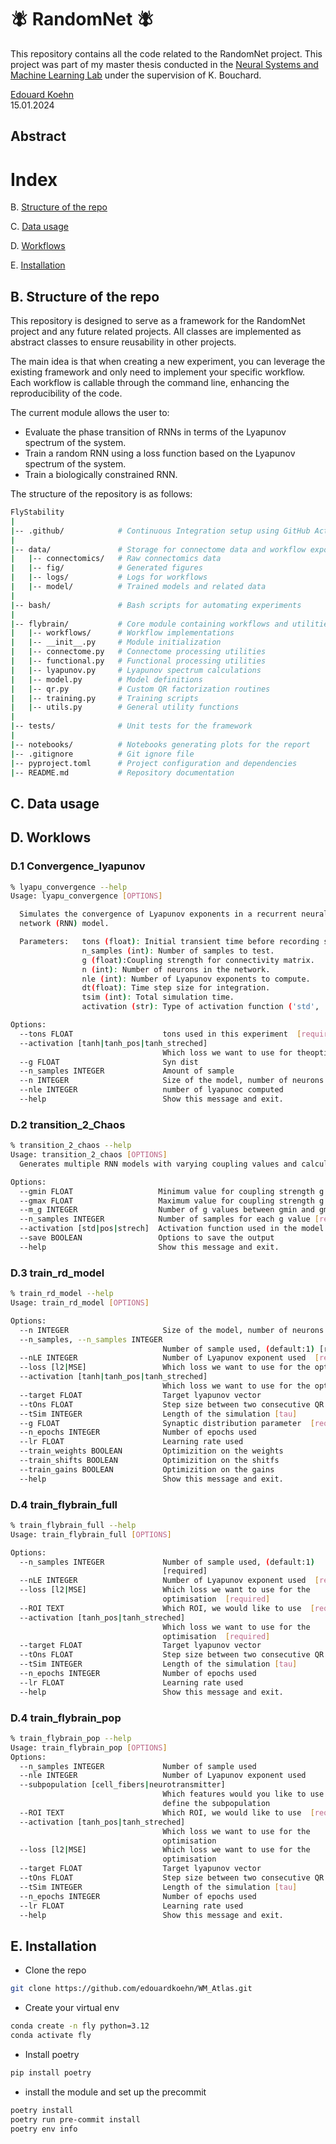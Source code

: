 # 🪰  RandomNet 🪰
This repository contains all the code related to the RandomNet project. This project was part of my master thesis conducted in the [Neural Systems and Machine Learning Lab](https://bouchardlab.lbl.gov/) under the supervision of K. Bouchard.

[Edouard Koehn](edouard.koehn@berkeley.edu) \
15.01.2024
## Abstract

# Index

B. [Structure of the repo](###Structureoftherepo)

C. [Data usage](###Datausage)

D. [Workflows](###Workflows)

E. [Installation](#installation)

## B. Structure of the repo
This repository is designed to serve as a framework for the RandomNet project and any future related projects. All classes are implemented as abstract classes to ensure reusability in other projects.

The main idea is that when creating a new experiment, you can leverage the existing framework and only need to implement your specific workflow. Each workflow is callable through the command line, enhancing the reproducibility of the code.

The current module allows the user to:
- Evaluate the phase transition of RNNs in terms of the Lyapunov spectrum of the system.
- Train a random RNN using a loss function based on the Lyapunov spectrum of the system.
- Train a biologically constrained RNN.

The structure of the repository is as follows:
```bash
FlyStability
|
|-- .github/            # Continuous Integration setup using GitHub Actions
|
|-- data/               # Storage for connectome data and workflow exports
|   |-- connectomics/   # Raw connectomics data
|   |-- fig/            # Generated figures
|   |-- logs/           # Logs for workflows
|   |-- model/          # Trained models and related data
|
|-- bash/               # Bash scripts for automating experiments
|
|-- flybrain/           # Core module containing workflows and utilities
|   |-- workflows/      # Workflow implementations
|   |-- __init__.py     # Module initialization
|   |-- connectome.py   # Connectome processing utilities
|   |-- functional.py   # Functional processing utilities
|   |-- lyapunov.py     # Lyapunov spectrum calculations
|   |-- model.py        # Model definitions
|   |-- qr.py           # Custom QR factorization routines
|   |-- training.py     # Training scripts
|   |-- utils.py        # General utility functions
|
|-- tests/              # Unit tests for the framework
|
|-- notebooks/          # Notebooks generating plots for the report
|-- .gitignore          # Git ignore file
|-- pyproject.toml      # Project configuration and dependencies
|-- README.md           # Repository documentation
```
## C. Data usage

## D. Worklows
### D.1 Convergence_lyapunov
```bash
% lyapu_convergence --help
Usage: lyapu_convergence [OPTIONS]

  Simulates the convergence of Lyapunov exponents in a recurrent neural
  network (RNN) model.

  Parameters:   tons (float): Initial transient time before recording starts.
                n_samples (int): Number of samples to test.
                g (float):Coupling strength for connectivity matrix.
                n (int): Number of neurons in the network.
                nle (int): Number of Lyapunov exponents to compute.
                dt(float): Time step size for integration.
                tsim (int): Total simulation time.
                activation (str): Type of activation function ('std', 'pos','strech').

Options:
  --tons FLOAT                    tons used in this experiment  [required]
  --activation [tanh|tanh_pos|tanh_streched]
                                  Which loss we want to use for theoptimisation  [required]
  --g FLOAT                       Syn dist
  --n_samples INTEGER             Amount of sample
  --n INTEGER                     Size of the model, number of neurons used
  --nle INTEGER                   number of lyapunoc computed
  --help                          Show this message and exit.
```
### D.2 transition_2_Chaos
```bash
% transition_2_chaos --help
Usage: transition_2_chaos [OPTIONS]
  Generates multiple RNN models with varying coupling values and calculates Lyapunov spectrum.

Options:
  --gmin FLOAT                   Minimum value for coupling strength g [required]
  --gmax FLOAT                   Maximum value for coupling strength g [required]
  --m_g INTEGER                  Number of g values between gmin and gmax (default: 5)
  --n_samples INTEGER            Number of samples for each g value [required]
  --activation [std|pos|strech]  Activation function used in the model (default: std)
  --save BOOLEAN                 Options to save the output
  --help                         Show this message and exit.
```
### D.3 train_rd_model
```bash
% train_rd_model --help
Usage: train_rd_model [OPTIONS]

Options:
  --n INTEGER                     Size of the model, number of neurons used [required]
  --n_samples, --n_samples INTEGER
                                  Number of sample used, (default:1) [required]
  --nLE INTEGER                   Number of Lyapunov exponent used  [required]
  --loss [l2|MSE]                 Which loss we want to use for the optimisation  [required]
  --activation [tanh|tanh_pos|tanh_streched]
                                  Which loss we want to use for the optimisation  [required]
  --target FLOAT                  Target lyapunov vector
  --tOns FLOAT                    Step size between two consecutive QR facto
  --tSim INTEGER                  Length of the simulation [tau]
  --g FLOAT                       Synaptic distribution parameter  [required]
  --n_epochs INTEGER              Number of epochs used
  --lr FLOAT                      Learning rate used
  --train_weights BOOLEAN         Optimizition on the weights
  --train_shifts BOOLEAN          Optimizition on the shitfs
  --train_gains BOOLEAN           Optimizition on the gains
  --help                          Show this message and exit.
```
### D.4 train_flybrain_full
```bash
% train_flybrain_full --help
Usage: train_flybrain_full [OPTIONS]

Options:
  --n_samples INTEGER             Number of sample used, (default:1)
                                  [required]
  --nLE INTEGER                   Number of Lyapunov exponent used  [required]
  --loss [l2|MSE]                 Which loss we want to use for the
                                  optimisation  [required]
  --ROI TEXT                      Which ROI, we would like to use  [required]
  --activation [tanh_pos|tanh_streched]
                                  Which loss we want to use for the
                                  optimisation  [required]
  --target FLOAT                  Target lyapunov vector
  --tOns FLOAT                    Step size between two consecutive QR facto
  --tSim INTEGER                  Length of the simulation [tau]
  --n_epochs INTEGER              Number of epochs used
  --lr FLOAT                      Learning rate used
  --help                          Show this message and exit.
```
### D.4 train_flybrain_pop
```bash
% train_flybrain_pop --help
Usage: train_flybrain_pop [OPTIONS]
Options:
  --n_samples INTEGER             Number of sample used
  --nle INTEGER                   Number of Lyapunov exponent used
  --subpopulation [cell_fibers|neurotransmitter]
                                  Which features would you like to use to
                                  define the subpopulation
  --ROI TEXT                      Which ROI, we would like to use  [required]
  --activation [tanh_pos|tanh_streched]
                                  Which loss we want to use for the
                                  optimisation
  --loss [l2|MSE]                 Which loss we want to use for the
                                  optimisation
  --target FLOAT                  Target lyapunov vector
  --tOns FLOAT                    Step size between two consecutive QR facto
  --tSim INTEGER                  Length of the simulation [tau]
  --n_epochs INTEGER              Number of epochs used
  --lr FLOAT                      Learning rate used
  --help                          Show this message and exit.
```
## E. Installation

- Clone the repo

```bash
git clone https://github.com/edouardkoehn/WM_Atlas.git
```
- Create your virtual env
```bash
conda create -n fly python=3.12
conda activate fly
```
- Install poetry
```bash
pip install poetry
```
- install the module and set up the precommit
```bash
poetry install
poetry run pre-commit install
poetry env info
```
